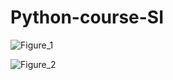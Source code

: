 # Python-course-SI

![Figure_1](https://user-images.githubusercontent.com/38236287/82740430-dda4e980-9d48-11ea-9a65-b96e995da77d.png)

![Figure_2](https://user-images.githubusercontent.com/38236287/82740437-f3b2aa00-9d48-11ea-93cd-44efde8b1750.png)
